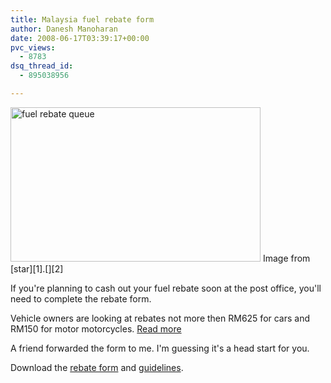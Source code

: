 ```yaml
---
title: Malaysia fuel rebate form
author: Danesh Manoharan
date: 2008-06-17T03:39:17+00:00
pvc_views:
  - 8783
dsq_thread_id:
  - 895038956

---
```

<img loading="lazy" class="alignnone size-full wp-image-615" title="fuel rebate queue" src="/wp-content/uploads/2008/06/n_02queue1.jpg" alt="fuel rebate queue" width="400" height="247" />  
Image from [star][1].[][2]

If you're planning to cash out your fuel rebate soon at the post office, you'll need to complete the rebate form.

Vehicle owners are looking at rebates not more then RM625 for cars and RM150 for motor motorcycles. [Read more][3]

A friend forwarded the form to me. I'm guessing it's a head start for you.

Download the [rebate form][4] and [guidelines][5].

 [1]: http://thestar.com.my/news/story.asp?file=/2008/6/15/nation/21559114&sec=nation
 [2]: /wp-content/uploads/2008/06/n_02queue1.jpg
 [3]: http://thestar.com.my/news/story.asp?file=/2008/6/13/nation/21537165&sec=nation
 [4]: /wp-content/uploads/2008/06/borang2.pdf
 [5]: /wp-content/uploads/2008/06/panduansubsidi.pdf